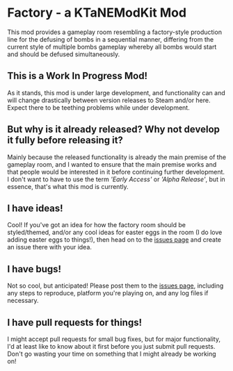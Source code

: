 # Factory - a KTaNEModKit Mod

This mod provides a gameplay room resembling a factory-style production line for the defusing of bombs in a sequential manner, differing from the current style of multiple bombs gameplay whereby all bombs would start and should be defused simultaneously.

## This is a Work In Progress Mod!

As it stands, this mod is under large development, and functionality can and will change drastically between version releases to Steam and/or here. Expect there to be teething problems while under development.

## But why is it already released? Why not develop it fully before releasing it?

Mainly because the released functionality is already the main premise of the gameplay room, and I wanted to ensure that the main premise works and that people would be interested in it before continuing further development. I don't want to have to use the term _'Early Access'_ or _'Alpha Release'_, but in essence, that's what this mod is currently.

## I have ideas!

Cool! If you've got an idea for how the factory room should be styled/themed, and/or any cool ideas for easter eggs in the room (I do love adding easter eggs to things!), then head on to the [issues page](https://github.com/ashbash1987/ktanemod-factory/issues) and create an issue there with your idea.

## I have bugs!

Not so cool, but anticipated! Please post them to the [issues page](https://github.com/ashbash1987/ktanemod-factory/issues), including any steps to reproduce, platform you're playing on, and any log files if necessary.

## I have pull requests for things!

I might accept pull requests for small bug fixes, but for major functionality, I'd at least like to know about it first before you just submit pull requests. Don't go wasting your time on something that I might already be working on!
